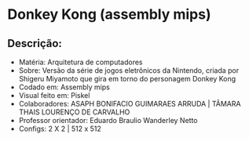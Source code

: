 # Donkey Kong (assembly mips)
## Descrição:
- Matéria: Arquitetura de computadores
- Sobre: Versão da série de jogos eletrônicos da Nintendo, criada por Shigeru Miyamoto que gira em torno do personagem Donkey Kong
- Codado em: Assembly mips
- Visual feito em: Piskel
- Colaboradores: ASAPH BONIFACIO GUIMARAES ARRUDA | TÂMARA THAIS LOURENÇO DE CARVALHO
- Professor orientador: Eduardo Braulio Wanderley Netto 
- Configs: 2 X 2 | 512 x 512
